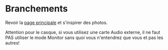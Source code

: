 # Branchements

Revoir la [page principale](https://github.com/fredsiva/corojam) et s'inspirer des photos.

Attention pour le casque, si vous utilisez une carte Audio externe, il ne faut PAS utiliser le mode Monitor sans quoi vous n'entendrez que vous et pas les autres!
